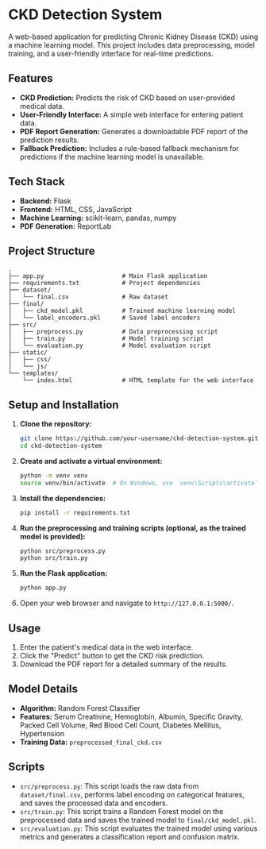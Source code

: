 # CKD Detection System

A web-based application for predicting Chronic Kidney Disease (CKD) using a machine learning model. This project includes data preprocessing, model training, and a user-friendly interface for real-time predictions.

## Features

-   **CKD Prediction:** Predicts the risk of CKD based on user-provided medical data.
-   **User-Friendly Interface:** A simple web interface for entering patient data.
-   **PDF Report Generation:** Generates a downloadable PDF report of the prediction results.
-   **Fallback Prediction:** Includes a rule-based fallback mechanism for predictions if the machine learning model is unavailable.

## Tech Stack

-   **Backend:** Flask
-   **Frontend:** HTML, CSS, JavaScript
-   **Machine Learning:** scikit-learn, pandas, numpy
-   **PDF Generation:** ReportLab

## Project Structure

```
.
├── app.py                      # Main Flask application
├── requirements.txt            # Project dependencies
├── dataset/
│   └── final.csv               # Raw dataset
├── final/
│   ├── ckd_model.pkl           # Trained machine learning model
│   └── label_encoders.pkl      # Saved label encoders
├── src/
│   ├── preprocess.py           # Data preprocessing script
│   ├── train.py                # Model training script
│   └── evaluation.py           # Model evaluation script
├── static/
│   ├── css/
│   └── js/
└── templates/
    └── index.html              # HTML template for the web interface
```

## Setup and Installation

1.  **Clone the repository:**
    ```bash
    git clone https://github.com/your-username/ckd-detection-system.git
    cd ckd-detection-system
    ```

2.  **Create and activate a virtual environment:**
    ```bash
    python -m venv venv
    source venv/bin/activate  # On Windows, use `venv\Scripts\activate`
    ```

3.  **Install the dependencies:**
    ```bash
    pip install -r requirements.txt
    ```

4.  **Run the preprocessing and training scripts (optional, as the trained model is provided):**
    ```bash
    python src/preprocess.py
    python src/train.py
    ```

5.  **Run the Flask application:**
    ```bash
    python app.py
    ```

6.  Open your web browser and navigate to `http://127.0.0.1:5000/`.

## Usage

1.  Enter the patient's medical data in the web interface.
2.  Click the "Predict" button to get the CKD risk prediction.
3.  Download the PDF report for a detailed summary of the results.

## Model Details

-   **Algorithm:** Random Forest Classifier
-   **Features:** Serum Creatinine, Hemoglobin, Albumin, Specific Gravity, Packed Cell Volume, Red Blood Cell Count, Diabetes Mellitus, Hypertension
-   **Training Data:** `preprocessed_final_ckd.csv`

## Scripts

-   `src/preprocess.py`: This script loads the raw data from `dataset/final.csv`, performs label encoding on categorical features, and saves the processed data and encoders.
-   `src/train.py`: This script trains a Random Forest model on the preprocessed data and saves the trained model to `final/ckd_model.pkl`.
-   `src/evaluation.py`: This script evaluates the trained model using various metrics and generates a classification report and confusion matrix.
